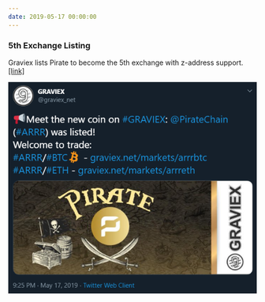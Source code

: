 ```yaml
---
date: 2019-05-17 00:00:00
---
```


### 5th Exchange Listing

Graviex lists Pirate to become the 5th exchange with z-address support. [[link]](https://twitter.com/graviex_net/status/1129467896520937473)

[![5th Exchange Listing](assets/img/posts/Graviex-ANN.png)](assets/img/posts/Graviex-ANN.png)

